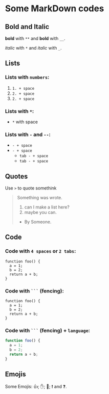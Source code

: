 # Some **MarkDown** codes

## Bold and Italic

**bold** with `**` and __bold__ with `__`.

*italic* with `*` and _italic_ with `_`.

## Lists

### Lists with `numbers`:

1. `1. + space`
2. `2. + space`
3. `2. + space`

### Lists with `*`:

* `*` with space

### Lists with `-` and `--`:
- `- + space`
- `- + space`
  - `tab - + space`
  - `tab - + space`

## Quotes
Use `>` to quote somethink
> Something was wrote.
>1. can I make a list here?
>2. maybe you can.
> - By Someone.

## Code

### Code with `4 spaces` or `2 tabs`:
    function foo() {
      a = 1;
      b = 2;
      return a + b;
    }

### Code with ` ``` ` (fencing):
```
function foo() {
  a = 1;
  b = 2;
  return a + b;
}
```

### Code with ` ``` ` (fencing) + `language`:
```JavaScript
function foo() {
  a = 1;
  b = 2;
  return a + b;
}
```

## Emojis

Some Emojis: :+1:; :hand:; :punch:; :exclamation: and :question:.
